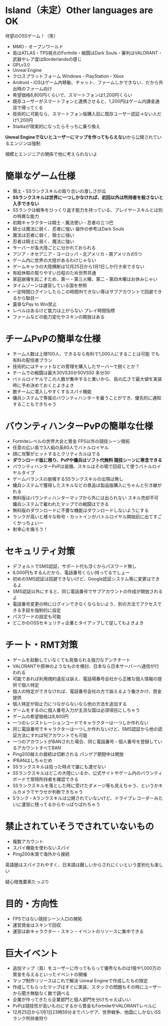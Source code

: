 # Island（未定）Other languages are OK
待望のOSSゲーム！（笑）
- MMO・オープンワールド
- 島はATLAS・TPS視点のFortnite・戦闘はDark Souls・審判はVALORANT・武器やレア度はBorderlandsの感じ
- GPLv3.0
- Unreal Engine
- クロスプラットフォーム Windows・PlayStation・Xbox
- Android・iOSはゲーム内移動、チャット、ファームしかできない、だから外出時のファーム向け
- 希望価格8,800円くらいで、スマートフォンは1,200円くらい
- 既存ユーザーがスマートフォンと連携させると、1,200円はゲーム内課金通貨で帰ってくる
- 技術的に可能なら、スマートフォン版購入前に既存ユーザー認証→ない人だけ1,200円
- Stadiaが現実的になったらそっちに乗り換え

**Unreal Engineでないとユーザーにマップを作ってもらえない**から公開されているエンジンは強制

規模とエンジニアの関係で他に考えられないよ
# 簡単なゲーム仕様
- 領土・SSランクスキルの取り合いの激しさが瓜
- **SSランクスキルは世界に一つしかなければ、初回以外は所持者を殺さないと入手できない**
- SSランクは戦争をひっくり返す能力を持っている、プレイヤースキルとは別の特異な能力
- 初期キャラクターは騎士・魔法使い・忍者の三つ巴
- 騎士は魔法に弱く、忍者に強い 操作の参考はDark Souls
- 魔法は忍者に弱く、騎士に強い
- 忍者は騎士に弱く、魔法に強い
- サーバーが各大陸ごとに分かれておられる
- アジア・オセアニア・ヨーロッパ・北アメリカ・南アメリカの5つ
- ゲーム内に世界の大陸があるわけじゃない
- ゲームキャラの大陸横断は12月25日から1月1日しか行き来できない
- 有給休暇の取りやすい日程のため世界共通
- 家庭崩壊を起こすため、第一・第三火曜、第二・第四木曜はお休みじゃい
- タイムゾーンは運営している国を参照
- 一定時間ログインしたらこの時間INできない等はサブアカウントで回避できるから駄目ー
- 露骨なPay to Win禁止
- レベルはあるけど能力は上がらない プレイ時間指標
- ファームなどの能力変化やスキンの開放はある
# チームPvPの簡単な仕様
- チーム人数は上限100人、できるなら有料で1,000人にすることは可能 でも有料の配信者プラン
- 技術的にはチャットなどの管理を購入したサーバーで捌くとか？
- チームでの戦闘は最大30VS30か50VS50 多分30
- バトルロイヤルでこの人数が集中すると重いから、島の広さで最大値を実装時に予め決めておくとよきよき
- 敵チームに潜入しやすくするスパイ機能
- 傭兵システムで専属のバウンティハンターを雇うことができ、優先的に通知することもできちゃう
# バウンティハンターPvPの簡単な仕様
- Fortniteレベルの世界大会と賞金 FPS以外の競技シーン開拓
- 任意の広い島で3人組の系60人でバトルロイヤル
- 顔に攻撃がヒットするとクリティカルはでる
- **ダウンロード版に限り、PvPや傭兵はソフト代無料 競技シーンに専念できる**
- バウンティハンターPvPは装備、スキルはその場で回収して使うバトルロイヤルタイプ
- ゲームバランスの崩壊するSSランクスキルの出現は無し
- 傭兵システムで獲得したスキルなどの景品は製品版購入にちゃんと引き継がれる
- 無料版はバウンティハンターマップから外には出られない スキル売却不可 傭兵システムで雇われたマップでの戦闘はできる
- 無料版のダウンロードに不要な機能はダウンロードしないようにする
- ランクが高いと様々な称号・カットインがバトルロイヤル開始前に出てすごくかっちょいー
- 射幸心を煽ろう！
# セキュリティ対策
- デフォルトでSMS認証、サポート代も浮くからパスワード無し
- 8,000円もするんだから、電話番号くらい持ってるでしょー
- 初めのSMS認証は回避できないけど、Google認証システム等に変更はできるよ
- SMS認証以外にすると、同じ電話番号でサブアカウントの作成が開放されるよ
- 電話番号変更の時にログインできなくならないよう、別の方法でアクセスできる手段を強制的に設定
- パスワードの設定も可能
- どこかのOSSセキュリティ企業とタイアップして促してもよきよき
# チート・RMT対策
- ゲームを起動していなくても見張られる強力なアンチチート
- VALORANTや原神のようなものを検討、日本なら日本サーバーへ通信が行われる
- 可能であれば利用規約違反は訴え、電話場番号会社から正確な個人情報の提供で個人特定
- 個人の特定ができなければ、電話番号会社の方で訴えるよう働きかけ、資金提供
- 個人特定が抑止力につながらないなら他の方法を追加する
- ゲームをするのに個人番号入力が主流な国は必須項目にしちゃう
- ゲームの希望価格は8,800円
- 一つのレジストレーションコードでキャラクターは一つしか作れない
- 同じ電話番号でキャラクターは一つしか作れないけど、SMS認証から他の認証方法にすれば何アカウントでも可能
- 一つのアカウントがBANされた場合、同じ電話番号・個人番号を登録しているアカウントすべてBAN
- Ping200越えの接続は切断される パンゲア期間中は開放
- IPBANはしちゃだめ
- SSランクスキルは拾った時点で誰にも渡せない
- SSランクスキルはどこの大陸にいるか、公式サイトやゲーム内のバウンティボードで常時所持者を確認できる
- SSランクスキルを落とした時に受けたダメージ等も見えちゃう、というかキルカメラでヤラセか判断できちゃう
- Sランク・Aランクスキルは公開されていないけど、ドライブレコーダーみたいに運営に残ってるからやっぱりばれちゃう
# 禁止されていそうでされていないもの
- 複数アカウント
- スパイ機能を使わないスパイ
- Ping200未満で海外から接続

英語圏はスパイされやすく、日本語は難しいからされにくいという差別化も楽しい

疑心暗鬼要素たっぷり
# 目的・方向性
- FPSではない競技シーン人口の開拓
- 運営資金はスキンで回収
- 運営は新キャラクター・スキン・イベントのリソースに集中できる
# 巨大イベント
- 追加マップ（島）をユーザーに作ってもらって優秀なものは1億や1,000万の賞金を与えるといったイベントの開催
- マップ制作リソースはこれで解決 Unreal Engineで作成したもの限定
- 作成してもらったマップはすぐに実装、スタックの問題もその時にユーザーから聞き無駄なく数で調べる
- 企業が作ってきたら企業部門と個人部門を分けちゃえばいい
- PvPは競技性が高いものにするから賞金もFortniteやVALORANTレベルに
- 12月25日から1月1日23時59分までパンゲア、世界戦争、他国にしかないSSランク所持者狩り

